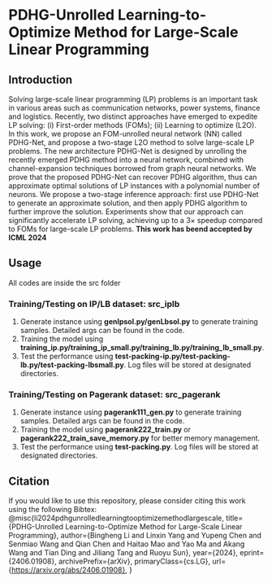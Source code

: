 # PDHG-Unrolled Learning-to-Optimize Method for Large-Scale Linear Programming

## Introduction

Solving large-scale linear programming (LP) problems is an important task in various areas such as communication networks, power systems, finance and logistics. Recently, two distinct approaches have emerged to expedite LP solving: (i) First-order methods (FOMs); (ii) Learning to optimize (L2O). In this work, we propose an FOM-unrolled neural network (NN) called PDHG-Net, and propose a two-stage L2O method to solve large-scale LP problems. The new architecture PDHG-Net is designed by unrolling the recently emerged PDHG method into a neural network, combined with channel-expansion techniques borrowed from graph neural networks. We prove that the proposed PDHG-Net can recover PDHG algorithm, thus can approximate optimal solutions of LP instances with a polynomial number of neurons. We propose a two-stage inference approach: first use PDHG-Net to generate an approximate solution, and then apply PDHG algorithm to further improve the solution. Experiments show that our approach can significantly accelerate LP solving, achieving up to a 3× speedup compared to FOMs for large-scale LP problems.
**This work has beend accepted by ICML 2024**

## Usage

All codes are inside the src folder

### Training/Testing on IP/LB dataset: src_iplb
1. Generate instance using **genIpsol.py/genLbsol.py** to generate training samples. Detailed args can be found in the code.
2. Training the model using **training_ip.py/training_ip_small.py/training_lb.py/training_lb_small.py**.
3. Test the performance using **test-packing-ip.py/test-packing-lb.py/test-packing-lbsmall.py**. Log files will be stored at designated directories.

### Training/Testing on Pagerank dataset: src_pagerank
1. Generate instance using **pagerank111_gen.py** to generate training samples. Detailed args can be found in the code.
2. Training the model using **pagerank222_train.py** or **pagerank222_train_save_memory.py** for better memory management.
3. Test the performance using **test-packing.py**. Log files will be stored at designated directories.

## Citation

If you would like to use this repository, please consider citing this work using the following Bibtex:
@misc{li2024pdhgunrolledlearningtooptimizemethodlargescale,
      title={PDHG-Unrolled Learning-to-Optimize Method for Large-Scale Linear Programming}, 
      author={Bingheng Li and Linxin Yang and Yupeng Chen and Senmiao Wang and Qian Chen and Haitao Mao and Yao Ma and Akang Wang and Tian Ding and Jiliang Tang and Ruoyu Sun},
      year={2024},
      eprint={2406.01908},
      archivePrefix={arXiv},
      primaryClass={cs.LG},
      url={https://arxiv.org/abs/2406.01908}, 
}

